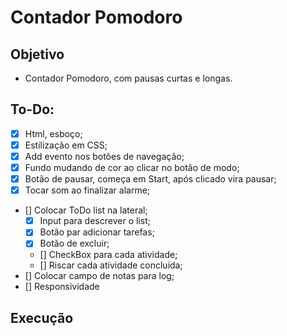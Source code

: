 # Contador Pomodoro

## Objetivo

- Contador Pomodoro, com pausas curtas e longas.

## To-Do:

- [x] Html, esboço;
- [x] Estilização em CSS;
- [x] Add evento nos botões de navegação;
- [x] Fundo mudando de cor ao clicar no botão de modo;
- [x] Botão de pausar, começa em Start, após clicado vira pausar;
- [x] Tocar som ao finalizar alarme;

- [] Colocar ToDo list na lateral;
   * [x] Input para descrever o list;
   * [x] Botão par adicionar tarefas;
   * [x] Botão de excluir;
   * [] CheckBox para cada atividade;
   * [] Riscar cada atividade concluida;
- [] Colocar campo de notas para log;
- [] Responsividade
## Execução

